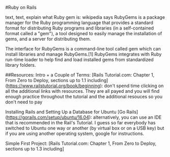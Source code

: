#Ruby on Rails

text, text, explain what Ruby gem is: wikipedia says RubyGems is a package manager for the Ruby programming language that provides a standard format for distributing Ruby programs and libraries (in a self-contained format called a "gem"), a tool designed to easily manage the installation of gems, and a server for distributing them.

The interface for RubyGems is a command-line tool called gem which can install libraries and manage RubyGems.[1] RubyGems integrates with Ruby run-time loader to help find and load installed gems from standardized library folders.



##Resources: 
Intro + a Couple of Terms: [Rails Tutorial.com: Chapter 1, From Zero to Deploy, sections up to 1.1 including] (https://www.railstutorial.org/book/beginning): don't spend time clicking on all the additional links with resources. They are all payed and you will find enough practice throughout the tutorial and the additional resouces so you don't need to pay

Installing Rails and Setting Up a Database for Ubuntu [Go Rails] (https://gorails.com/setup/ubuntu/16.04): alternatively, you can use an IDE that is recommended in the Rail's Tutorial. I guess so far everybody has switched to Ubuntu one way or another (by virtual box or on a USB key) but if you are using another operating system, google for instructions. 

Simple First Project: [Rails Tutorial.com: Chapter 1, From Zero to Deploy, sections up to 1.3 including]



